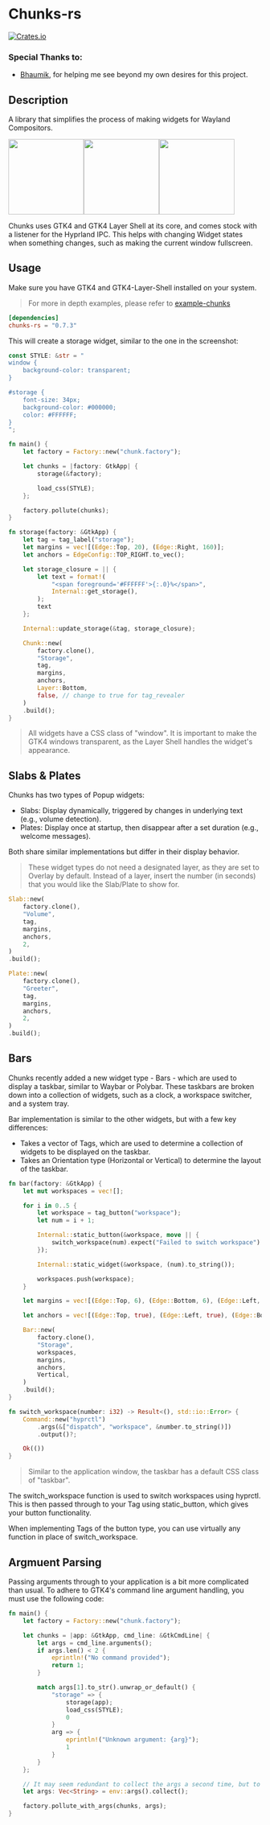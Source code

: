 # Chunks-rs
[![Crates.io](https://img.shields.io/crates/d/chunks-rs?style=flat-square&color=red)](https://crates.io/crates/chunks-rs)

### Special Thanks to:
- [Bhaumik](https://github.com/bhaumik-tripathi), for helping me see beyond my own desires for this project.

## Description

A library that simplifies the process of making widgets for Wayland Compositors.

<div style="display: flex; align-items: center;">
    <img src="screenshots/scrot1.jpg" style="height: 150px;">
    <img src="screenshots/scrot3.jpg" style="height: 150px;">
    <img src="screenshots/scrot4.jpg" style="height: 150px;">
</div>

Chunks uses GTK4 and GTK4 Layer Shell at its core, and comes stock with a listener for the Hyprland IPC. This helps with changing Widget states when something changes, such as making the current window fullscreen.

## Usage

Make sure you have GTK4 and GTK4-Layer-Shell installed on your system.

> For more in depth examples, please refer to [example-chunks](https://github.com/drkrssll/example-chunks)

```toml
[dependencies]
chunks-rs = "0.7.3"
```

This will create a storage widget, similar to the one in the screenshot:
```rs
const STYLE: &str = "
window {
    background-color: transparent;
}

#storage {
    font-size: 34px;
    background-color: #000000;
    color: #FFFFFF;
}
";

fn main() {
    let factory = Factory::new("chunk.factory");

    let chunks = |factory: GtkApp| {
        storage(&factory);

        load_css(STYLE);
    };

    factory.pollute(chunks);
}

fn storage(factory: &GtkApp) {
    let tag = tag_label("storage");
    let margins = vec![(Edge::Top, 20), (Edge::Right, 160)];
    let anchors = EdgeConfig::TOP_RIGHT.to_vec();

    let storage_closure = || {
        let text = format!(
            "<span foreground='#FFFFFF'>{:.0}%</span>",
            Internal::get_storage(),
        );
        text
    };

    Internal::update_storage(&tag, storage_closure);

    Chunk::new(
        factory.clone(),
        "Storage",
        tag,
        margins,
        anchors,
        Layer::Bottom,
        false, // change to true for tag_revealer
    )
    .build();
}
```
> All widgets have a CSS class of "window". It is important to make the GTK4 windows transparent, as the Layer Shell handles the widget's appearance.

## Slabs & Plates

Chunks has two types of Popup widgets:
- Slabs: Display dynamically, triggered by changes in underlying text (e.g., volume detection).
- Plates: Display once at startup, then disappear after a set duration (e.g., welcome messages).

Both share similar implementations but differ in their display behavior.

> These widget types do not need a designated layer, as they are set to Overlay by default. Instead of a layer, insert the number (in seconds) that you would like the Slab/Plate to show for.
```rs
Slab::new(
    factory.clone(),
    "Volume",
    tag,
    margins,
    anchors,
    2,
)
.build();
```

```rs
Plate::new(
    factory.clone(),
    "Greeter",
    tag,
    margins,
    anchors,
    2,
)
.build();
```

## Bars

Chunks recently added a new widget type - Bars - which are used to display a taskbar, similar to Waybar or Polybar. These taskbars are broken down into a collection of widgets, such as a clock, a workspace switcher, and a system tray.

Bar implementation is similar to the other widgets, but with a few key differences:
- Takes a vector of Tags, which are used to determine a collection of widgets to be displayed on the taskbar.
- Takes an Orientation type (Horizontal or Vertical) to determine the layout of the taskbar.

```rs
fn bar(factory: &GtkApp) {
    let mut workspaces = vec![];

    for i in 0..5 {
        let workspace = tag_button("workspace");
        let num = i + 1;

        Internal::static_button(&workspace, move || {
            switch_workspace(num).expect("Failed to switch workspace")
        });

        Internal::static_widget(&workspace, (num).to_string());

        workspaces.push(workspace);
    }

    let margins = vec![(Edge::Top, 6), (Edge::Bottom, 6), (Edge::Left, 6)];

    let anchors = vec![(Edge::Top, true), (Edge::Left, true), (Edge::Bottom, true)];

    Bar::new(
        factory.clone(),
        "Storage",
        workspaces,
        margins,
        anchors,
        Vertical,
    )
    .build();
}

fn switch_workspace(number: i32) -> Result<(), std::io::Error> {
    Command::new("hyprctl")
        .args(&["dispatch", "workspace", &number.to_string()])
        .output()?;

    Ok(())
}
```
> Similar to the application window, the taskbar has a default CSS class of "taskbar".

The switch_workspace function is used to switch workspaces using hyprctl. This is then passed through to your Tag using static_button, which gives your button functionality.

When implementing Tags of the button type, you can use virtually any function in place of switch_workspace.

## Argmuent Parsing
Passing arguments through to your application is a bit more complicated than usual. To adhere to GTK4's command line argument handling, you must use the following code:

```rs
fn main() {
    let factory = Factory::new("chunk.factory");

    let chunks = |app: &GtkApp, cmd_line: &GtkCmdLine| {
        let args = cmd_line.arguments();
        if args.len() < 2 {
            eprintln!("No command provided");
            return 1;
        }

        match args[1].to_str().unwrap_or_default() {
            "storage" => {
                storage(app);
                load_css(STYLE);
                0
            }
            arg => {
                eprintln!("Unknown argument: {arg}");
                1
            }
        }
    };

    // It may seem redundant to collect the args a second time, but to avoid type errors, it is necessary.
    let args: Vec<String> = env::args().collect();

    factory.pollute_with_args(chunks, args);
}
```
